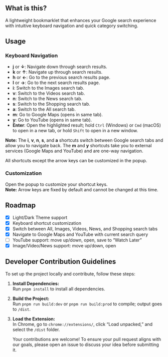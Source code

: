 ## What is this?

A lightweight bookmarklet that enhances your Google search experience with intuitive keyboard navigation and quick category switching.

## Usage

### Keyboard Navigation

- **j** or **↓**: Navigate down through search results.
- **k** or **↑**: Navigate up through search results.
- **h** or **←**: Go to the previous search results page.
- **l** or **→**: Go to the next search results page.
- **i**: Switch to the Images search tab.
- **v**: Switch to the Videos search tab.
- **n**: Switch to the News search tab.
- **s**: Switch to the Shopping search tab.
- **a**: Switch to the All search tab.
- **m**: Go to Google Maps (opens in same tab).
- **y**: Go to YouTube (opens in same tab).
- **Enter**: Open the highlighted result; hold `Ctrl` (Windows) or `Cmd` (macOS) to open in a new tab, or hold `Shift` to open in a new window.

**Note:** The **i**, **v**, **n**, **s**, and **a** shortcuts switch between Google search tabs and allow you to navigate back. The **m** and **y** shortcuts take you to external services (Google Maps and YouTube) and are one-way navigation.

All shortcuts except the arrow keys can be customized in the popup.

### Customization

Open the popup to customize your shortcut keys.  
**Note:** Arrow keys are fixed by default and cannot be changed at this time.

## Roadmap

- [x] Light/Dark Theme support
- [x] Keyboard shortcut customization
- [x] Switch between All, Images, Videos, News, and Shopping search tabs
- [x] Navigate to Google Maps and YouTube with current search query
- [ ] YouTube support: move up/down, open, save to “Watch Later”
- [x] Image/Video/News support: move up/down, open

## Developer Contribution Guidelines

To set up the project locally and contribute, follow these steps:

1. **Install Dependencies:**  
   Run `pnpm install` to install all dependencies.

2. **Build the Project:**  
   Run `pnpm run build:dev` or `pnpm run build:prod` to compile; output goes to `/dist`.

3. **Load the Extension:**  
   In Chrome, go to `chrome://extensions/`, click “Load unpacked,” and select the `/dist` folder.

   Your contributions are welcome! To ensure your pull request aligns with our goals, please open an issue to discuss your idea before submitting it.
